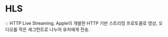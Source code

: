 # HLS

<aside>
💡 HTTP Live Streaming.
Apple이 개발한 HTTP 기반 스트리밍 프로토콜로 영상, 오디오를 작은 세그먼트로 나누어 유저에게 전송.

</aside>